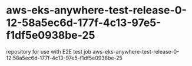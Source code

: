 # aws-eks-anywhere-test-release-0-12-58a5ec6d-177f-4c13-97e5-f1df5e0938be-25
repository for use with E2E test job aws-eks-anywhere-test-release-0-12:58a5ec6d-177f-4c13-97e5-f1df5e0938be-25

